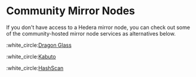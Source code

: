 # Community Mirror Nodes

If you don't have access to a Hedera mirror node, you can check out some of the community-hosted mirror node services as alternatives below.

:white\_circle:[Dragon Glass](https://app.dragonglass.me/hedera/home)

:white\_circle:[Kabuto](https://kabuto.sh)

:white\_circle:[HashScan](https://hashscan.io/#/mainnet/dashboard)

